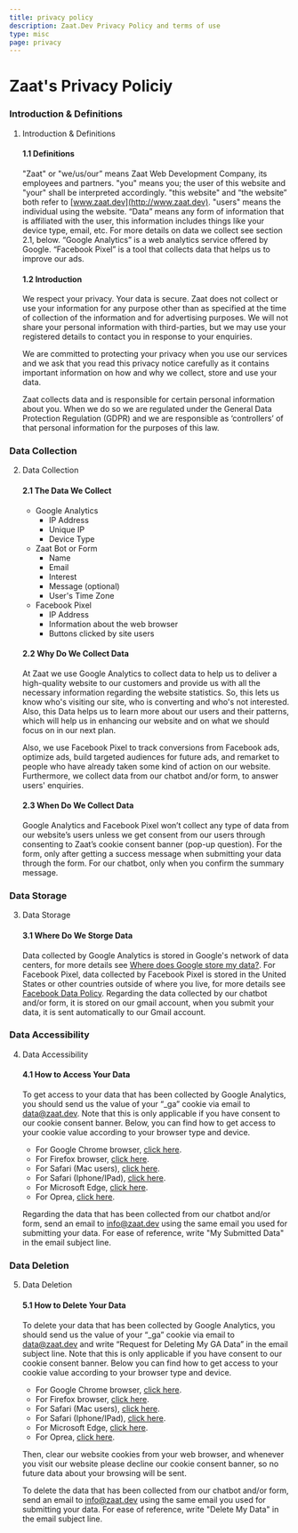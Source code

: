 ```yaml
---
title: privacy policy
description: Zaat.Dev Privacy Policy and terms of use
type: misc
page: privacy
---
```

# Zaat's Privacy Policiy

### Introduction & Definitions
1. Introduction & Definitions
   #### 1.1 Definitions
   "Zaat" or "we/us/our” means Zaat Web Development Company, its employees and partners. "you" means you; the user of this website and "your" shall be interpreted accordingly. "this website" and “the website” both refer to [www.zaat.dev](http://www.zaat.dev). "users" means the individual using the website. “Data” means any form of information that is affiliated with the user, this information includes things like your device type, email, etc. For more details on data we collect see section 2.1, below. “Google Analytics” is a web analytics service offered by Google. “Facebook Pixel” is a tool that collects data that helps us to improve our ads.
   #### 1.2 Introduction
   We respect your privacy. Your data is secure. Zaat does not collect or use your information for any purpose other than as specified at the time of collection of the information and for advertising purposes. We will not share your personal information with third-parties, but we may use your registered details to contact you in response to your enquiries.
   
   We are committed to protecting your privacy when you use our services and we ask that you read this privacy notice carefully as it contains important information on how and why we collect, store and use your data.
   
   Zaat collects data and is responsible for certain personal information about you. When we do so we are regulated under the General Data Protection Regulation (GDPR) and we are responsible as ‘controllers’ of that personal information for the purposes of this law.

### Data Collection
2. Data Collection
    #### 2.1 The Data We Collect
    - Google Analytics
      - IP Address
      - Unique IP
      - Device Type
   - Zaat Bot or Form
     - Name
     - Email
     - Interest
     - Message (optional)
     - User's Time Zone
    - Facebook Pixel
      - IP Address
      - Information about the web browser
      - Buttons clicked by site users
   #### 2.2 Why Do We Collect Data
   At Zaat we use Google Analytics to collect data to help us to deliver a high-quality website to our customers and provide us with all the necessary information regarding the website statistics. So, this lets us know who's visiting our site, who is converting and who's not interested. Also, this Data helps us to learn more about our users and their patterns, which will help us in enhancing our website and on what we should focus on in our next plan.
   
   Also, we use Facebook Pixel to track conversions from Facebook ads, optimize ads, build targeted audiences for future ads, and remarket to people who have already taken some kind of action on our website. Furthermore, we collect data from our chatbot and/or form, to answer users' enquiries.
   #### 2.3 When Do We Collect Data
   Google Analytics and Facebook Pixel won’t collect any type of data from our website’s users unless we get consent from our users through consenting to Zaat’s cookie consent banner (pop-up question). For the form, only after getting a success message when submitting your data through the form. For our chatbot, only when you confirm the summary message.
   
  ### Data Storage
3. Data Storage
    #### 3.1 Where Do We Storge Data
    Data collected by Google Analytics is stored in Google's network of data centers, for more details see [Where does Google store my data?](https://support.google.com/googlecloud/answer/6056694?hl=en#:~:text=Where%20does%20Google%20store%20my,of%20geographically%20distributed%20data%20centers./). For Facebook Pixel, data collected by Facebook Pixel is stored in the United States or other countries outside of where you live, for more details see [Facebook Data Policy](https://www.facebook.com/about/privacy//). Regarding the data collected by our chatbot and/or form, it is stored on our gmail account, when you submit your data, it is sent automatically to our Gmail account.

### Data Accessibility
4. Data Accessibility
    #### 4.1 How to Access Your Data
    To get access to your data that has been collected by Google Analytics, you should send us the value of your “_ga” cookie via email to data@zaat.dev. Note that this is only applicable if you have consent to our cookie consent banner.
    Below, you can find how to get access to your cookie value according to your browser type and device.
    - For Google Chrome browser, [click here](https://support.google.com/chrome/answer/95647?co=GENIE.Platform%3DDesktop&hl=en/).
    - For Firefox browser, [click here](https://www.digitalcitizen.life/how-view-remove-cookies-mozilla-firefox).
    - For Safari (Mac users), [click here](https://support.apple.com/en-gb/guide/safari/sfri11471/mac).
    - For Safari (Iphone/IPad), [click here](https://apple.stackexchange.com/questions/75178/how-can-you-see-the-value-of-a-cookie-on-an-iphone).
    - For Microsoft Edge, [click here](https://support.microsoft.com/en-us/help/4027947/microsoft-edge-delete-cookies).
    - For Oprea, [click here](https://blogs.opera.com/news/2015/08/how-to-manage-cookies-in-opera/).
    
    Regarding the data that has been collected from our chatbot and/or form, send an email to info@zaat.dev using the same email you used for submitting your data. For ease of reference, write "My Submitted Data" in the email subject line.

### Data Deletion
5. Data Deletion
    #### 5.1 How to Delete Your Data
    To delete your data that has been collected by Google Analytics, you should send us the value of your “_ga” cookie via email to data@zaat.dev and write “Request for Deleting My GA Data” in the email subject line. Note that this is only applicable if you have consent to our cookie consent banner.
    Below you can find how to get access to your cookie value according to your browser type and device.
    - For Google Chrome browser, [click here](https://support.google.com/chrome/answer/95647?co=GENIE.Platform%3DDesktop&hl=en/).
    - For Firefox browser, [click here](https://www.digitalcitizen.life/how-view-remove-cookies-mozilla-firefox).
    - For Safari (Mac users), [click here](https://support.apple.com/en-gb/guide/safari/sfri11471/mac).
    - For Safari (Iphone/IPad), [click here](https://apple.stackexchange.com/questions/75178/how-can-you-see-the-value-of-a-cookie-on-an-iphone).
    - For Microsoft Edge, [click here](https://support.microsoft.com/en-us/help/4027947/microsoft-edge-delete-cookies).
    - For Oprea, [click here](https://blogs.opera.com/news/2015/08/how-to-manage-cookies-in-opera/).

    Then, clear our website cookies from your web browser, and whenever you visit our website please decline our cookie consent banner, so no future data about your browsing will be sent.
    
    To delete the data that has been collected from our chatbot and/or form, send an email to info@zaat.dev using the same email you used for submitting your data. For ease of reference, write "Delete My Data" in the email subject line.
